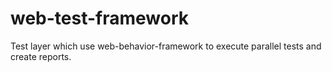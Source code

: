 # web-test-framework
Test layer which use web-behavior-framework to execute parallel tests and create reports.
